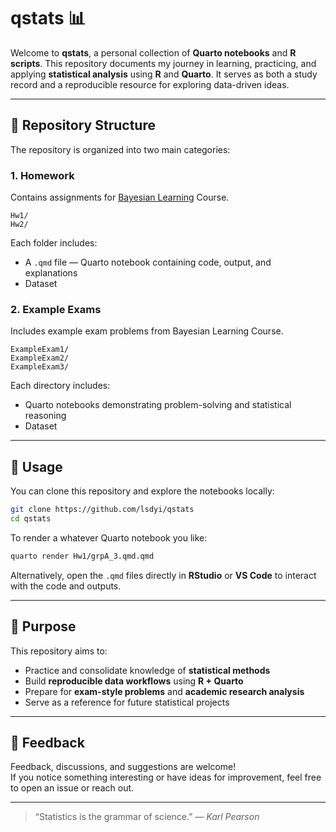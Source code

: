 # qstats 📊

Welcome to **qstats**, a personal collection of **Quarto notebooks** and **R scripts**.
This repository documents my journey in learning, practicing, and applying **statistical analysis** using **R** and **Quarto**. It serves as both a study record and a reproducible resource for exploring data-driven ideas.

---

## 📂 Repository Structure

The repository is organized into two main categories:

### 1. Homework  
Contains assignments for [Bayesian Learning](https://mattiasvillani.com/BayesLearnCourse/homeassignment.html) Course.

```
Hw1/
Hw2/
```

Each folder includes:
- A `.qmd` file — Quarto notebook containing code, output, and explanations  
- Dataset 

### 2. Example Exams  
Includes example exam problems from Bayesian Learning Course.

```
ExampleExam1/
ExampleExam2/
ExampleExam3/
```

Each directory includes:
- Quarto notebooks demonstrating problem-solving and statistical reasoning  
- Dataset

---

## 🧠 Usage

You can clone this repository and explore the notebooks locally:

```bash
git clone https://github.com/lsdyi/qstats
cd qstats
```

To render a whatever Quarto notebook you like:

```bash
quarto render Hw1/grpA_3.qmd.qmd
```

Alternatively, open the `.qmd` files directly in **RStudio** or **VS Code** to interact with the code and outputs.

---

## 📘 Purpose

This repository aims to:

- Practice and consolidate knowledge of **statistical methods**  
- Build **reproducible data workflows** using **R + Quarto**  
- Prepare for **exam-style problems** and **academic research analysis**  
- Serve as a reference for future statistical projects  

---

## 💬 Feedback

Feedback, discussions, and suggestions are welcome!  
If you notice something interesting or have ideas for improvement, feel free to open an issue or reach out.

---

> “Statistics is the grammar of science.” — *Karl Pearson*
